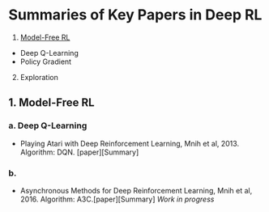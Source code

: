 # Summaries of Key Papers in Deep RL

1. [Model-Free RL](#ref1)
  - Deep Q-Learning
  - Policy Gradient
2. Exploration

## <a href="#ref1"></a> 1. Model-Free RL 
### a. Deep Q-Learning
- Playing Atari with Deep Reinforcement Learning, Mnih et al, 2013. Algorithm: DQN. [paper][Summary]

### b.
- Asynchronous Methods for Deep Reinforcement Learning, Mnih et al, 2016. Algorithm: A3C.[paper][Summary]
*Work in progress*
